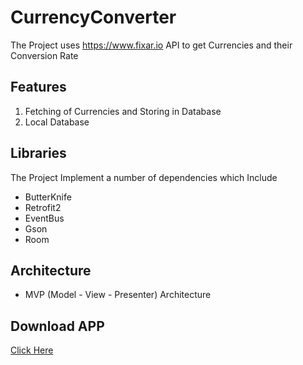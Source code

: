 # CurrencyConverter
The Project uses https://www.fixar.io API to get Currencies and their Conversion Rate

## Features
1.  Fetching of Currencies and Storing in Database
2.  Local Database

## Libraries
The Project Implement a number of dependencies which Include
* ButterKnife
* Retrofit2
* EventBus
* Gson
* Room 
## Architecture
* MVP (Model - View - Presenter) Architecture
## Download APP
<a href="app/release/CurrencyConverter.apk">Click Here</a>
